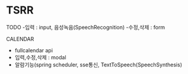 # TSRR


TODO
-입력 : input, 음성녹음(SpeechRecognition)
-수정,삭제 : form


CALENDAR
- fullcalendar api
- 입력,수정,삭제 : modal
- 알람기능(spring scheduler, sse통신, TextToSpeech(SpeechSynthesis)
